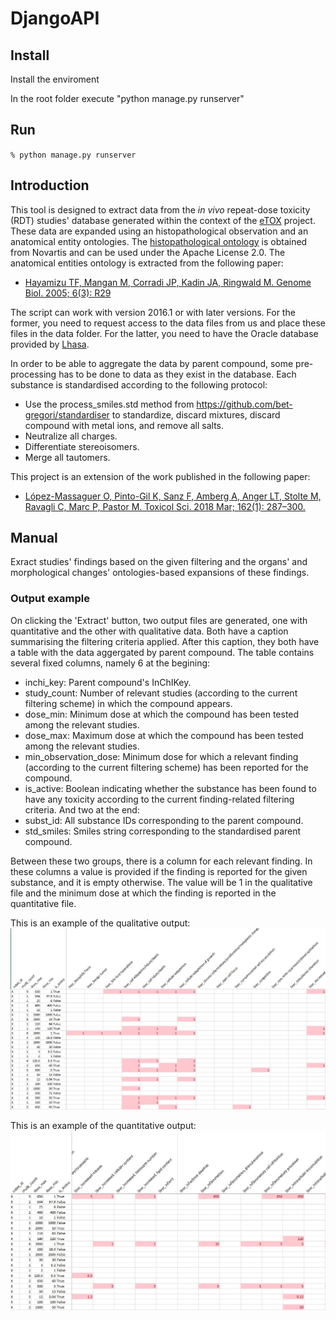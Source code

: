 # DjangoAPI

## Install

Install the enviroment

In the root folder execute "python manage.py runserver"

## Run

`% python manage.py runserver`

## Introduction
This tool is designed to extract data from the _in vivo_ repeat-dose toxicity (RDT) studies' database generated within the context of the [eTOX](http://www.etoxproject.eu/) project. These data are expanded using an histopathological observation and an anatomical entity ontologies. The [histopathological ontology](https://github.com/Novartis/hpath/blob/master/LICENSE.txt) is obtained from Novartis and can be used under the Apache License 2.0. The anatomical entities ontology is extracted from the following paper:
- [Hayamizu TF, Mangan M, Corradi JP, Kadin JA, Ringwald M. Genome Biol. 2005; 6(3): R29](https://www.ncbi.nlm.nih.gov/pmc/articles/PMC1088948/)

The script can work with version 2016.1 or with later versions. For the former, you need to request access to the data files from us and place these files in the data folder. For the latter, you need to have the Oracle database provided by [Lhasa](https://www.lhasalimited.org/).

In order to be able to aggregate the data by parent compound, some pre-processing has to be done to data as they exist in the database. Each substance is standardised according to the following protocol:
- Use the process_smiles.std method from https://github.com/bet-gregori/standardiser to standardize, discard mixtures, discard compound with metal ions, and remove all salts.
- Neutralize all charges.
- Differentiate stereoisomers.
- Merge all tautomers.

This project is an extension of the work published in the following paper:
- [López-Massaguer O, Pinto-Gil K, Sanz F, Amberg A, Anger LT, Stolte M, Ravagli C, Marc P, Pastor M. Toxicol Sci. 2018 Mar; 162(1): 287–300.](https://www.ncbi.nlm.nih.gov/pmc/articles/PMC5837688/)

## Manual
Exract studies' findings based on the given filtering and the organs' and
morphological changes' ontologies-based expansions of these findings.

### Output example
On clicking the 'Extract' button, two output files are generated, one with quantitative and the other with qualitative data. Both have a caption summarising the filtering criteria applied. After this caption, they both have a table with the data aggergated by parent compound. The table contains several fixed columns, namely 6 at the begining:
- inchi_key: Parent compound's InChIKey.
- study_count: Number of relevant studies (according to the current filtering scheme) in which the compound appears.
- dose_min: Minimum dose at which the compound has been tested among the relevant studies.
- dose_max: Maximum dose at which the compound has been tested among the relevant studies.
- min_observation_dose: Minimum dose for which a relevant finding (according to the current filtering scheme) has been reported for the compound.
- is_active: Boolean indicating whether the substance has been found to have any toxicity according to the current finding-related filtering criteria.
And two at the end:
- subst_id: All substance IDs corresponding to the parent compound.
- std_smiles: Smiles string corresponding to the standardised parent compound.

Between these two groups, there is a column for each relevant finding. In these columns a value is provided if the finding is reported for the given substance, and it is empty otherwise. The value will be 1 in the qualitative file and the minimum dose at which the finding is reported in the quantitative file.

This is an example of the qualitative output: 
![qualiative](https://raw.githubusercontent.com/phi-grib/RDTextractor/master/img/qual.JPG)

This is an example of the quantitative output: 
![quantitative](https://raw.githubusercontent.com/phi-grib/RDTextractor/master/img/quant.JPG)